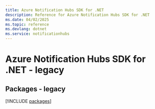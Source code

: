 ```yaml
---
title: Azure Notification Hubs SDK for .NET
description: Reference for Azure Notification Hubs SDK for .NET
ms.date: 04/02/2025
ms.topic: reference
ms.devlang: dotnet
ms.service: notificationhubs
---
```

# Azure Notification Hubs SDK for .NET - legacy
## Packages - legacy
[!INCLUDE [packages](notification-hubs-index.md)]